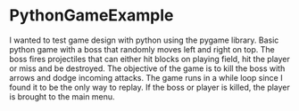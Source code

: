 # PythonGameExample
I wanted to test game design with python using the pygame library.
Basic python game with a boss that randomly moves left and right on top.  The boss fires projectiles that can either hit blocks on playing field, hit the player or miss and be destroyed.  The objective of the game is to kill the boss with arrows and dodge incoming attacks.  The game runs in a while loop since I found it to be the only way to replay.  If the boss or player is killed, the player is brought to the main menu.

